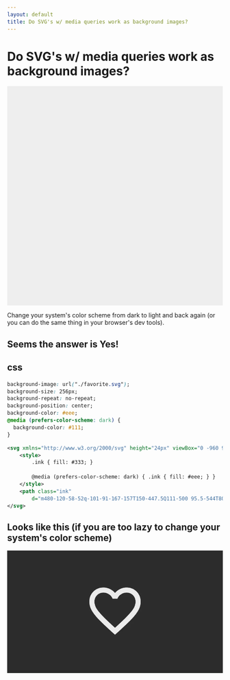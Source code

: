 ```yaml
---
layout: default
title: Do SVG's w/ media queries work as background images?
---
```


<style>
	.canvas {
		height: 512px;
		background-image: url("./favorite.svg");
		background-size: 256px;
		background-repeat: no-repeat;
		background-position: center;
		background-color: #eee;
		@media (prefers-color-scheme: dark) {
			background-color: #333;
		}
	}
</style>

# Do SVG's w/ media queries work as background images?

<div class="canvas">
</div>

Change your system's color scheme from dark to light and back again (or you can do the same thing in your browser's dev tools).

## Seems the answer is Yes!

## css

```css
background-image: url("./favorite.svg");
background-size: 256px;
background-repeat: no-repeat;
background-position: center;
background-color: #eee;
@media (prefers-color-scheme: dark) {
  background-color: #111;
}
```

```svg
<svg xmlns="http://www.w3.org/2000/svg" height="24px" viewBox="0 -960 960 960" width="24px">
	<style>
		.ink { fill: #333; }

		@media (prefers-color-scheme: dark) { .ink { fill: #eee; } }
	</style>
	<path class="ink"
		d="m480-120-58-52q-101-91-167-157T150-447.5Q111-500 95.5-544T80-634q0-94 63-157t157-63q52 0 99 22t81 62q34-40 81-62t99-22q94 0 157 63t63 157q0 46-15.5 90T810-447.5Q771-395 705-329T538-172l-58 52Zm0-108q96-86 158-147.5t98-107q36-45.5 50-81t14-70.5q0-60-40-100t-100-40q-47 0-87 26.5T518-680h-76q-15-41-55-67.5T300-774q-60 0-100 40t-40 100q0 35 14 70.5t50 81q36 45.5 98 107T480-228Zm0-273Z" />
</svg>
```

## Looks like this (if you are too lazy to change your system's color scheme)

![Changing color theme](./works.gif)
